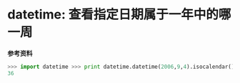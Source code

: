 # datetime: 查看指定日期属于一年中的哪一周

**参考资料**

```python
>>> import datetime >>> print datetime.datetime(2006,9,4).isocalendar()[1]
36
```
